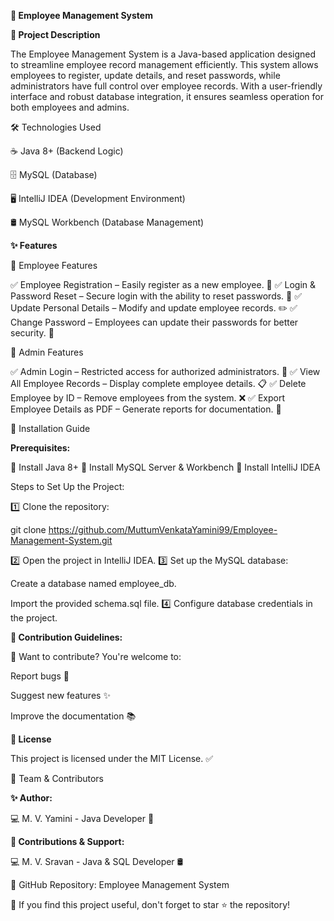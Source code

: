 **🚀 Employee Management System**

**📌 Project Description**

The Employee Management System is a Java-based application designed to streamline employee record management efficiently. This system allows employees to register, update details, and reset passwords, while administrators have full control over employee records. With a user-friendly interface and robust database integration, it ensures seamless operation for both employees and admins.

🛠️ Technologies Used

☕ Java 8+ (Backend Logic)

🗄️ MySQL (Database)

🖥️ IntelliJ IDEA (Development Environment)

🛢️ MySQL Workbench (Database Management)

**✨ Features**

👤 Employee Features

✅ Employee Registration – Easily register as a new employee. 📝
✅ Login & Password Reset – Secure login with the ability to reset passwords. 🔑
✅ Update Personal Details – Modify and update employee records. ✏️
✅ Change Password – Employees can update their passwords for better security. 🔄

🔐 Admin Features

✅ Admin Login – Restricted access for authorized administrators. 🔑
✅ View All Employee Records – Display complete employee details. 📋
✅ Delete Employee by ID – Remove employees from the system. ❌
✅ Export Employee Details as PDF – Generate reports for documentation. 📄

🚀 Installation Guide

**Prerequisites:**

📌 Install Java 8+
📌 Install MySQL Server & Workbench
📌 Install IntelliJ IDEA

Steps to Set Up the Project:

1️⃣ Clone the repository:

git clone https://github.com/MuttumVenkataYamini99/Employee-Management-System.git

2️⃣ Open the project in IntelliJ IDEA.
3️⃣ Set up the MySQL database:

Create a database named employee_db.

Import the provided schema.sql file.
4️⃣ Configure database credentials in the project.

**🤝 Contribution Guidelines:**

🚀 Want to contribute? You're welcome to:

Report bugs 🐞

Suggest new features ✨

Improve the documentation 📚

**📜 License**

This project is licensed under the MIT License. ✅

👥 Team & Contributors

**✨ Author:**

💻 M. V. Yamini - Java Developer 🚀

**🤝 Contributions & Support:**

💻 M. V. Sravan - Java & SQL Developer 🛢️


🔗 GitHub Repository: Employee Management System

🌟 If you find this project useful, don't forget to star ⭐ the repository!

